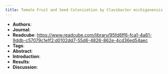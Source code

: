 ```yaml
---
title: Tomato Fruit and Seed Colonization by Clavibacter michiganensis subsp. michiganensis through External and Internal Routes
---
```


- **Authors**:
- **Journal**:
- **Readcube**: https://www.readcube.com/library/95fd6ff6-fca1-4a81-9ddb-c57079c1e1f2:d0102dd7-55d6-4826-862e-4cd36ed54aec
- **Tags**:
- **Abstract**:
- **Introduction**:
- **Results**:
- **Discussion**: